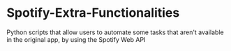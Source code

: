 # Spotify-Extra-Functionalities
Python scripts that allow users to automate some tasks that aren't available in the original app, by using the Spotify Web API
